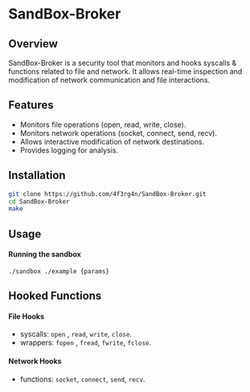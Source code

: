 # SandBox-Broker

## Overview
SandBox-Broker is a security tool that monitors and hooks syscalls & functions related to file and network. It allows real-time inspection and modification of network communication and file interactions.

## Features
- Monitors file operations (open, read, write, close).
- Monitors network operations (socket, connect, send, recv).
- Allows interactive modification of network destinations.
- Provides logging for analysis.

## Installation
```bash
git clone https://github.com/4f3rg4n/SandBox-Broker.git
cd SandBox-Broker
make
```

## Usage
#### Running the sandbox

```
./sandbox ./example {params}
```

## Hooked Functions

#### File Hooks
- syscalls: `open` , `read`, `write`, `close`.
- wrappers: `fopen` , `fread`, `fwrite`, `fclose`.


#### Network Hooks
- functions: `socket`, `connect`, `send`, `recv`.
